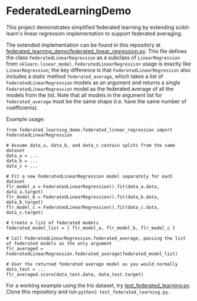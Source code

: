 # FederatedLearningDemo
This project demonstrates simplified federated learning by extending scikit-learn's linear regression implementation to support federated averaging.

The extended implementation can be found in this repository at [federated_learning_demo/federated_linear_regression.py](federated_learning_demo/federated_linear_regression.py). This file defines the class `FederatedLinearRegression` as a subclass of `LinearRegression` from `sklearn.linear_model`. `FederatedLinearRegression` usage is exactly like `LinearRegression`; the key difference is that `FederatedLinearRegression` also includes a static method `federated_average`, which takes a list of `FederatedLinearRegression` models as an argument and returns a single `FederatedLinearRegression` model as the federated average of all the models from the list. Note that all models in the argument list for `federated_average` must be the same shape (i.e. have the same number of coefficients).

Example usage:
```
from federated_learning_demo.federated_linear_regression import FederatedLinearRegression

# Assume data_a, data_b, and data_c contain splits from the same dataset
data_a = ...
data_b = ...
data_c = ...

# Fit a new FederatedLinearRegression model separately for each dataset
flr_model_a = FederatedLinearRegression().fit(data_a.data, data_a.target)
flr_model_b = FederatedLinearRegression().fit(data_b.data, data_b.target)
flr_model_c = FederatedLinearRegression().fit(data_c.data, data_c.target)

# Create a list of federated models
federated_model_list = [ flr_model_a, flr_model_b, flr_model_c ]

# Call FederatedLinearRegression.federated_average, passing the list of federated models as the only argument
flr_averaged = FederatedLinearRegression.federated_average(federated_model_list)

# User the returned federated average model as you would normally
data_test = ...
flr_averaged.score(data_test.data, data_test.target)
```

For a working example using the Iris dataset, try [test_federated_learning.py](test_federated_learning.py). Clone this repository and run `python3 test_federated_learning.py`.